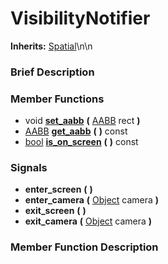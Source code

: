 #  VisibilityNotifier  
**Inherits:** [Spatial](class_spatial)\\n\\n
###  Brief Description  


###  Member Functions 
  * void  **[set_aabb](#set_aabb)**  **(** [AABB](class_aabb) rect  **)**
  * [AABB](class_aabb)  **[get_aabb](#get_aabb)**  **(** **)** const
  * [bool](class_bool)  **[is_on_screen](#is_on_screen)**  **(** **)** const

###  Signals  
  *  **enter_screen**  **(** **)**
  *  **enter_camera**  **(** [Object](class_object) camera  **)**
  *  **exit_screen**  **(** **)**
  *  **exit_camera**  **(** [Object](class_object) camera  **)**

###  Member Function Description  
